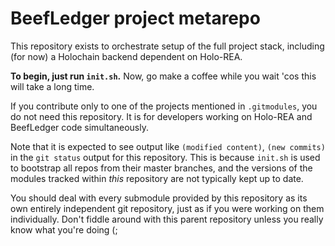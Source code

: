 # BeefLedger project metarepo

This repository exists to orchestrate setup of the full project stack, including (for now) a Holochain backend dependent on Holo-REA.

**To begin, just run `init.sh`.** Now, go make a coffee while you wait 'cos this will take a long time.

If you contribute only to one of the projects mentioned in `.gitmodules`, you do not need this repository. It is for developers working on Holo-REA and BeefLedger code simultaneously.

Note that it is expected to see output like `(modified content)`, `(new commits)` in the `git status` output for this repository. This is because `init.sh` is used to bootstrap all repos from their master branches, and the versions of the modules tracked within *this* repository are not typically kept up to date.

You should deal with every submodule provided by this repository as its own entirely independent git repository, just as if you were working on them individually. Don't fiddle around with this parent repository unless you really know what you're doing (;

